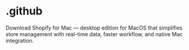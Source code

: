 # .github
Download Shopify for Mac — desktop edition for MacOS that simplifies store management with real-time data, faster workflow, and native Mac integration.
